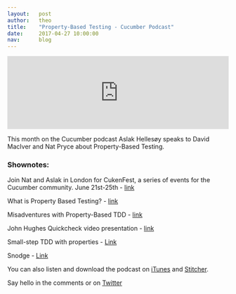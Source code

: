 ```yaml
---
layout:   post
author:   theo
title:    "Property-Based Testing - Cucumber Podcast"
date:     2017-04-27 10:00:00
nav:      blog
---
```


<iframe width="100%" height="166" scrolling="no" frameborder="no" src="https://w.soundcloud.com/player/?url=https%3A//api.soundcloud.com/tracks/319713632&amp;color=ff5500&amp;auto_play=false&amp;hide_related=false&amp;show_comments=true&amp;show_user=true&amp;show_reposts=false"></iframe>

This month on the Cucumber podcast Aslak Hellesøy speaks to David MacIver and Nat Pryce about Property-Based Testing. 

### Shownotes:

Join Nat and Aslak in London for CukenFest, a series of events for the Cucumber community. June 21st-25th - [link](https://content.cucumber.io/cukenfest-2017)

What is Property Based Testing? - [link](http://hypothesis.works/articles/what-is-property-based-testing/)

Misadventures with Property-Based TDD - [link](http://natpryce.com/articles/000800.html)

John Hughes Quickcheck video presentation - [link](https://www.youtube.com/watch?v=zi0rHwfiX1Q)

Small-step TDD with properties - [Link](http://natpryce.com/articles/000807.html)

Snodge - [Link](https://github.com/npryce/snodge)

You can also listen and download the podcast on [iTunes](https://itunes.apple.com/gb/podcast/cucumber-podcast-rss/id1078896635) and [Stitcher](http://www.stitcher.com/s?fid=81999&refid=stpr). 

Say hello in the comments or on [Twitter](https://twitter.com/cucumberbdd)
